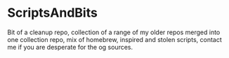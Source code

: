 # ScriptsAndBits
Bit of a cleanup repo, collection of a range of my older repos merged into one collection repo, mix of homebrew, inspired and stolen scripts, contact me if you are desperate for the og sources.
